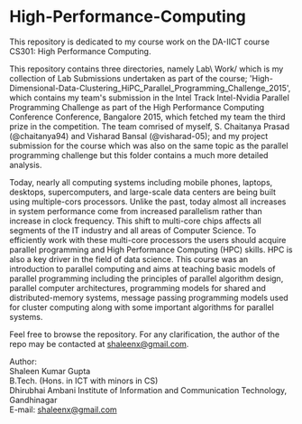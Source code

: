 # High-Performance-Computing
This repository is dedicated to my course work on the DA-IICT course CS301: High Performance Computing. 

This repository contains three directories, namely Lab\ Work/ which is my collection of Lab Submissions undertaken as part of the course; 'High-Dimensional-Data-Clustering_HiPC_Parallel_Programming_Challenge_2015', which contains my team's submission in the Intel Track Intel-Nvidia Parallel Programming Challenge as part of the High Performance Computing Conference Conference, Bangalore 2015, which fetched my team the third prize in the competition. The team comrised of myself, S. Chaitanya Prasad (@chaitanya94) and Visharad Bansal (@visharad-05); and my project submission for the course which was also on the same topic as the parallel programming challenge but this folder contains a much more detailed analysis.

Today, nearly all computing systems including mobile phones, laptops, desktops, supercomputers, and large-scale data centers are being built using multiple-cors processors.
Unlike the past, today almost all increases in system performance come from increased parallelism rather than increase in clock frequency. 
This shift to multi-core chips affects all segments of the IT industry and all areas of Computer Science.
To efficiently work with these multi-core processors the users should acquire parallel programming and High Performance Computing (HPC) skills.
HPC is also a key driver in the field of data science. This course was an introduction to parallel computing and aims at teaching basic models of parallel programming including the principles of parallel algorithm design, parallel computer architectures, 
programming models for shared and distributed-memory systems, message passing programming models used for cluster computing along with some important algorithms for parallel systems.

Feel free to browse the repository. For any clarification, the author of the repo may be contacted at shaleenx@gmail.com.

Author:<br>
Shaleen Kumar Gupta<br>
B.Tech. (Hons. in ICT with minors in CS) <br>
Dhirubhai Ambani Institute of Information and Communication Technology, Gandhinagar <br>
E-mail: shaleenx@gmail.com
